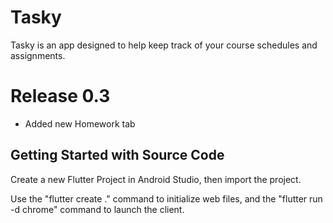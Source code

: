 # Tasky

Tasky is an app designed to help keep track of your course schedules and assignments.

# Release 0.3

- Added new Homework tab

## Getting Started with Source Code

Create a new Flutter Project in Android Studio, then import the project.

Use the "flutter create ." command to initialize web files, and the "flutter run -d chrome" command to launch the client.
